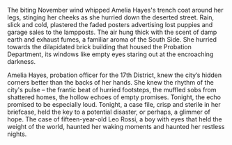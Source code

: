 The biting November wind whipped Amelia Hayes's trench coat around her legs, stinging her cheeks as she hurried down the deserted street.  Rain, slick and cold, plastered the faded posters advertising lost puppies and garage sales to the lampposts.  The air hung thick with the scent of damp earth and exhaust fumes, a familiar aroma of the South Side.  She hurried towards the dilapidated brick building that housed the Probation Department, its windows like empty eyes staring out at the encroaching darkness.

Amelia Hayes, probation officer for the 17th District, knew the city’s hidden corners better than the backs of her hands.  She knew the rhythm of the city's pulse – the frantic beat of hurried footsteps, the muffled sobs from shattered homes, the hollow echoes of empty promises.  Tonight, the echo promised to be especially loud. Tonight, a case file, crisp and sterile in her briefcase, held the key to a potential disaster, or perhaps, a glimmer of hope.  The case of fifteen-year-old Leo Rossi, a boy with eyes that held the weight of the world, haunted her waking moments and haunted her restless nights.
